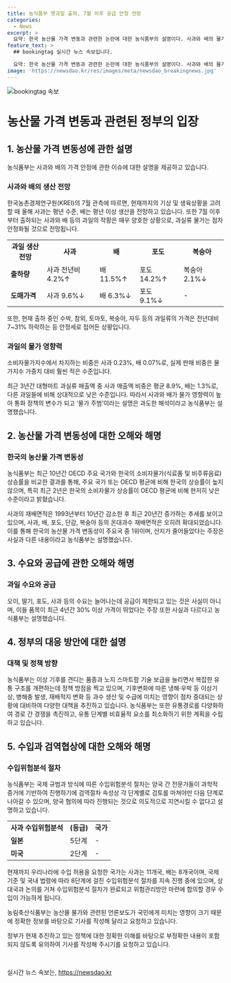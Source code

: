 ```yaml
---
title: 농식품부 햇과일 출하, 7월 이후 공급 안정 전망
categories:
  - News
excerpt: >
  요약: 한국 농산물 가격 변동과 관련한 논란에 대한 농식품부의 설명이다. 사과와 배의 물가 상슨에 대한 인식이 일방적이며, 농산물 유통구조 개편 및 기후변화 대응 정책을 통해 안정적인 과일 공급을 위해 노력하고 있는 것을 설명함. 사과와 배의 수입이 불가능한 것과 관련한 정황을 설명하고 있음. 무엇보다도, 논란의 근본적인 내용을 정확히 전달하고, 전문가 인터뷰를 통해 균형 잡힌 정보를 전달함으로써 독자들에게 정확하고 신뢰성 있는 정보를 제공하고자 함.
feature_text: >
  ## bookingtag 실시간 뉴스 속보입니다.

  요약: 한국 농산물 가격 변동과 관련한 논란에 대한 농식품부의 설명이다. 사과와 배의 물가 상슨에 대한 인식이 일방적이며, 농산물 유통구조 개편 및 기후변화 대응 정책을 통해 안정적인 과일 공급을 위해 노력하고 있는 것을 설명함. 사과와 배의 수입이 불가능한 것과 관련한 정황을 설명하고 있음. 무엇보다도, 논란의 근본적인 내용을 정확히 전달하고, 전문가 인터뷰를 통해 균형 잡힌 정보를 전달함으로써 독자들에게 정확하고 신뢰성 있는 정보를 제공하고자 함.
image: 'https://newsdao.kr/res/images/meta/newsdao_breakingnews.jpg'
---
```


<p><img src="https://newsdao.kr/res/images/meta/newsdao_breakingnews.jpg" alt="bookingtag 속보" /></p>

<h1>농산물 가격 변동과 관련된 정부의 입장</h1>

<h2 data-ke-size="size26">1. 농산물 가격 변동성에 관한 설명</h2>

<p data-ke-size="size16">농식품부는 사과와 배의 가격 안정에 관한 이슈에 대한 설명을 제공하고 있습니다. </p>

<h3>사과와 배의 생산 전망</h3>

<p data-ke-size="size16">한국농촌경제연구원(KREI)의 7월 관측에 따르면, 현재까지의 기상 및 생육상황을 고려할 때 올해 사과는 평년 수준, 배는 평년 이상 생산을 전망하고 있습니다. 또한 7월 이후부터 출하되는 사과와 배 등의 과일의 작황은 매우 양호한 상황으로, 과실류 물가는 점차 안정화될 것으로 전망됩니다.</p>

<table>
  <tr>
    <td style="text-align: center; height: 17px;"><b>과일 생산 전망</b></td>
    <td style="text-align: center; height: 17px;"><b>사과</b></td>
    <td style="text-align: center; height: 17px;"><b>배</b></td>
    <td style="text-align: center; height: 17px;"><b>포도</b></td>
    <td style="text-align: center; height: 17px;"><b>복숭아</b></td>
  </tr>
  <tr>
    <td><b>출하량</b></td>
    <td>사과 전년비 4.2%↑</td>
    <td>배 11.5%↑</td>
    <td>포도 14.2%↑</td>
    <td>복숭아 2.1%↓</td>
  </tr>
  <tr>
    <td><b>도매가격</b></td>
    <td>사과 9.6%↓</td>
    <td>배 6.3%↓</td>
    <td>포도 9.1%↓</td>
    <td>-</td>
  </tr>
</table>

<p data-ke-size="size16">또한, 현재 출하 중인 수박, 참외, 토마토, 복숭아, 자두 등의 과일류의 가격은 전년대비 7~31% 하락하는 등 안정세로 접어든 상황입니다.</p>

<h3>과일의 물가 영향력</h3>

<p data-ke-size="size16">소비자물가지수에서 차지하는 비중은 사과 0.23%, 배 0.07%로, 실제 판매 비중은 물가지수 가중치 대비 훨씬 적은 수준입니다.</p>

<p data-ke-size="size16">최근 3년간 대형마트 과실류 매출액 중 사과 매출액 비중은 평균 8.9%, 배는 1.3%로, 다른 과일들에 비해 상대적으로 낮은 수준입니다. 따라서 사과와 배가 물가 영향력이 높아 통화 정책의 변수가 되고 ‘물가 주범’이라는 설명은 과도한 해석이라고 농식품부는 설명했습니다.</p>

<h2 data-ke-size="size26">2. 농산물 가격 변동성에 대한 오해와 해명</h2>

<h3>한국의 농산물 가격 변동성</h3>

<p data-ke-size="size16">농식품부는 최근 10년간 OECD 주요 국가와 한국의 소비자물가(식료품 및 비주류음료) 상승률을 비교한 결과를 통해, 주요 국가 또는 OECD 평균에 비해 한국의 상승률이 높지 않으며, 특히 최근 2년은 한국의 소비자물가 상승률이 OECD 평균에 비해 현저히 낮은 수준이라고 밝혔습니다.</p>

<p data-ke-size="size16">사과의 재배면적은 1993년부터 10년간 감소한 후 최근 20년간 증가하는 추세를 보이고 있으며, 사과, 배, 포도, 단감, 복숭아 등의 온대과수 재배면적은 오히려 확대되었습니다. 이를 통해 한국의 농산물 가격 변동성이 주요국 중 1위이며, 산지가 줄어들었다는 주장은 사실과 다른 내용이라고 농식품부는 설명했습니다.</p>

<h2 data-ke-size="size26">3. 수요와 공급에 관한 오해와 해명</h2>

<h3>과일 수요와 공급</h3>

<p data-ke-size="size16">오이, 딸기, 포도, 사과 등의 수요는 늘어나는데 공급이 제한되고 있는 것은 사실이 아니며, 이들 품목이 최근 4년간 30% 이상 가격이 뛰었다는 주장 또한 사실과 다르다고 농식품부는 설명했습니다.</p>

<h2 data-ke-size="size26">4. 정부의 대응 방안에 대한 설명</h2>

<h3>대책 및 정책 방향</h3>

<p data-ke-size="size16">농식품부는 이상 기후를 견디는 품종과 노지 스마트팜 기술 보급을 늘리면서 복잡한 유통 구조를 개편하는데 정책 방점을 찍고 있으며, 기후변화에 따른 냉해·우박 등 이상기상, 병해충 발생, 재배적지 변화 등 과수 생산 및 수급에 미치는 영향이 점차 증대되는 상황에 대비하여 다양한 대책을 추진하고 있습니다. 농식품부는 또한 유통경로를 다양화하여 경로 간 경쟁을 촉진하고, 유통 단계별 비효율적 요소를 최소화하기 위한 계획을 수립하고 있습니다.</p>

<h2 data-ke-size="size26">5. 수입과 검역협상에 대한 오해와 해명</h2>

<h3>수입위험분석 절차</h3>

<p data-ke-size="size16">농식품부는 국제 규범과 방식에 따른 수입위험분석 절차는 양국 간 전문가들이 과학적 증거에 기반하여 진행하기에 검역절차 속성상 각 단계별로 검토를 마쳐야만 다음 단계로 나아갈 수 있으며, 양국 협의에 따라 진행되는 것으로 의도적으로 지연시킬 수 없다고 설명하고 있습니다.</p>

<table>
  <tr>
    <td style="text-align: center; height: 17px;"><b>사과 수입위험분석</b></td>
    <td style="text-align: center; height: 17px;"><b>(등급)</b></td>
    <td style="text-align: center; height: 17px;"><b>국가</b></td>
  </tr>
  <tr>
    <td><b>일본</b></td>
    <td>5단계</td>
    <td>-</td>
  </tr>
  <tr>
    <td><b>미국</b></td>
    <td>2단계</td>
    <td>-</td>
  </tr>
</table>

<p data-ke-size="size16">현재까지 우리나라에 수입 허용을 요청한 국가는 사과는 11개국, 배는 8개국이며, 국제기준 및 국내 법령에 따라 8단계에 걸친 수입위험분석 절차를 지속 진행 중에 있으며, 상대국과 논의를 거쳐 수입위험분석 절차가 완료되고 위험관리방안 마련에 합의할 경우 수입이 가능하게 됩니다.</p>

<p data-ke-size="size16">농림축산식품부는 농산물 물가와 관련된 언론보도가 국민에게 미치는 영향이 크기 때문에 정확한 정보를 바탕으로 기사를 작성해 달라고 요청하고 있습니다. </p>

<p data-ke-size="size16">정부가 현재 추진하고 있는 정책에 대한 정확한 이해를 바탕으로 부정확한 내용이 포함되지 않도록 유의하여 기사를 작성해 주시기를 요청하고 있습니다.</p>

<p data-ke-size="size16">&nbsp;</p>
실시간 뉴스 속보는, <a href="https://newsdao.kr" rel="dofollow">https://newsdao.kr</a>


